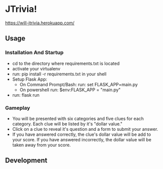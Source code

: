 # JTrivia!
https://will-jtrivia.herokuapp.com/

## Usage

### Installation And Startup
* cd to the directory where requirements.txt is located
* activate your virtualenv
* run: pip install -r requirements.txt in your shell
* Setup Flask App:
  * On Command Prompt/Bash:
      run: set FLASK_APP=main.py
  * On powershell
      run: $env:FLASK_APP = "main.py"
* run: flask run


### Gameplay
* You will be presented with six categories and five clues for each category. Each clue will be listed by it's "dollar value."
* Click on a clue to reveal it's question and a form to submit your answer.
* If you have answered correctly, the clue's dollar value will be add to your score. If you have answered incorrectly, the dollar value will be taken away from your score.

## Development


